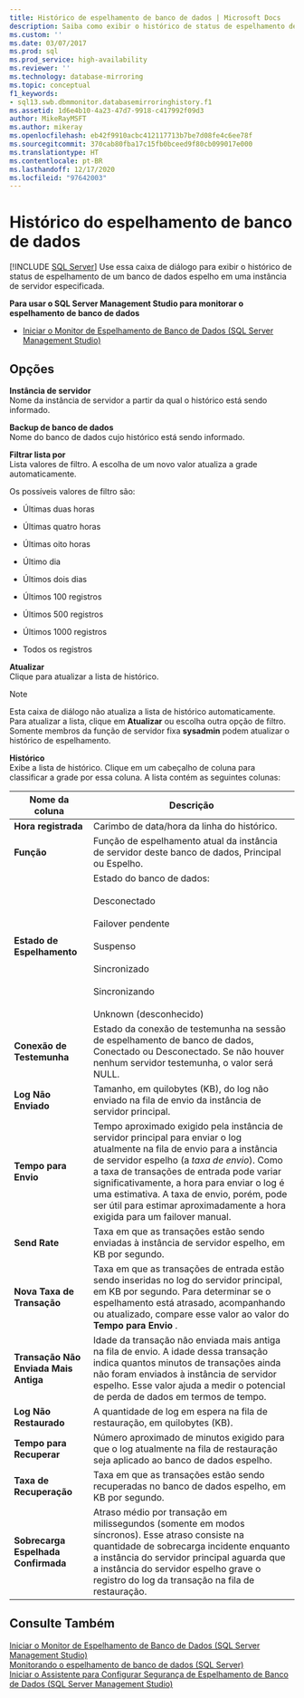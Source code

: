```yaml
---
title: Histórico de espelhamento de banco de dados | Microsoft Docs
description: Saiba como exibir o histórico de status de espelhamento de um banco de dados espelho em uma instância de servidor especificada no SQL Server Management Studio.
ms.custom: ''
ms.date: 03/07/2017
ms.prod: sql
ms.prod_service: high-availability
ms.reviewer: ''
ms.technology: database-mirroring
ms.topic: conceptual
f1_keywords:
- sql13.swb.dbmmonitor.databasemirroringhistory.f1
ms.assetid: 1d6e4b10-4a23-47d7-9918-c417992f09d3
author: MikeRayMSFT
ms.author: mikeray
ms.openlocfilehash: eb42f9910acbc412117713b7be7d08fe4c6ee78f
ms.sourcegitcommit: 370cab80fba17c15fb0bceed9f80cb099017e000
ms.translationtype: HT
ms.contentlocale: pt-BR
ms.lasthandoff: 12/17/2020
ms.locfileid: "97642003"
---
```

# <a name="database-mirroring-history"></a>Histórico do espelhamento de banco de dados
 [!INCLUDE [SQL Server](../../includes/applies-to-version/sqlserver.md)]
  Use essa caixa de diálogo para exibir o histórico de status de espelhamento de um banco de dados espelho em uma instância de servidor especificada.  
  
 **Para usar o SQL Server Management Studio para monitorar o espelhamento de banco de dados**  
  
-   [Iniciar o Monitor de Espelhamento de Banco de Dados &#40;SQL Server Management Studio&#41;](../../database-engine/database-mirroring/start-database-mirroring-monitor-sql-server-management-studio.md)  
  
## <a name="options"></a>Opções  
 **Instância de servidor**  
 Nome da instância de servidor a partir da qual o histórico está sendo informado.  
  
 **Backup de banco de dados**  
 Nome do banco de dados cujo histórico está sendo informado.  
  
 **Filtrar lista por**  
 Lista valores de filtro. A escolha de um novo valor atualiza a grade automaticamente.  
  
 Os possíveis valores de filtro são:  
  
-   Últimas duas horas  
  
-   Últimas quatro horas  
  
-   Últimas oito horas  
  
-   Último dia  
  
-   Últimos dois dias  
  
-   Últimos 100 registros  
  
-   Últimos 500 registros  
  
-   Últimos 1000 registros  
  
-   Todos os registros  
  
 **Atualizar**  
 Clique para atualizar a lista de histórico.  
  
> [!NOTE]  
>  Esta caixa de diálogo não atualiza a lista de histórico automaticamente. Para atualizar a lista, clique em **Atualizar** ou escolha outra opção de filtro. Somente membros da função de servidor fixa **sysadmin** podem atualizar o histórico de espelhamento.  
  
 **Histórico**  
 Exibe a lista de histórico. Clique em um cabeçalho de coluna para classificar a grade por essa coluna. A lista contém as seguintes colunas:  
  
|Nome da coluna|Descrição|  
|-----------------|-----------------|  
|**Hora registrada**|Carimbo de data/hora da linha do histórico.|  
|**Função**|Função de espelhamento atual da instância de servidor deste banco de dados, Principal ou Espelho.|  
|**Estado de Espelhamento**|Estado do banco de dados:<br /><br /> Desconectado<br /><br /> Failover pendente<br /><br /> Suspenso<br /><br /> Sincronizado<br /><br /> Sincronizando<br /><br /> Unknown (desconhecido)|  
|**Conexão de Testemunha**|Estado da conexão de testemunha na sessão de espelhamento de banco de dados, Conectado ou Desconectado. Se não houver nenhum servidor testemunha, o valor será NULL.|  
|**Log Não Enviado**|Tamanho, em quilobytes (KB), do log não enviado na fila de envio da instância de servidor principal.|  
|**Tempo para Envio**|Tempo aproximado exigido pela instância de servidor principal para enviar o log atualmente na fila de envio para a instância de servidor espelho (a *taxa de envio*). Como a taxa de transações de entrada pode variar significativamente, a hora para enviar o log é uma estimativa. A taxa de envio, porém, pode ser útil para estimar aproximadamente a hora exigida para um failover manual.|  
|**Send Rate**|Taxa em que as transações estão sendo enviadas à instância de servidor espelho, em KB por segundo.|  
|**Nova Taxa de Transação**|Taxa em que as transações de entrada estão sendo inseridas no log do servidor principal, em KB por segundo. Para determinar se o espelhamento está atrasado, acompanhando ou atualizado, compare esse valor ao valor do **Tempo para Envio** .|  
|**Transação Não Enviada Mais Antiga**|Idade da transação não enviada mais antiga na fila de envio. A idade dessa transação indica quantos minutos de transações ainda não foram enviados à instância de servidor espelho. Esse valor ajuda a medir o potencial de perda de dados em termos de tempo.|  
|**Log Não Restaurado**|A quantidade de log em espera na fila de restauração, em quilobytes (KB).|  
|**Tempo para Recuperar**|Número aproximado de minutos exigido para que o log atualmente na fila de restauração seja aplicado ao banco de dados espelho.|  
|**Taxa de Recuperação**|Taxa em que as transações estão sendo recuperadas no banco de dados espelho, em KB por segundo.|  
|**Sobrecarga Espelhada Confirmada**|Atraso médio por transação em milissegundos (somente em modos síncronos). Esse atraso consiste na quantidade de sobrecarga incidente enquanto a instância do servidor principal aguarda que a instância do servidor espelho grave o registro do log da transação na fila de restauração.|  
  
## <a name="see-also"></a>Consulte Também  
 [Iniciar o Monitor de Espelhamento de Banco de Dados &#40;SQL Server Management Studio&#41;](../../database-engine/database-mirroring/start-database-mirroring-monitor-sql-server-management-studio.md)   
 [Monitorando o espelhamento de banco de dados &#40;SQL Server&#41;](../../database-engine/database-mirroring/monitoring-database-mirroring-sql-server.md)   
 [Iniciar o Assistente para Configurar Segurança de Espelhamento de Banco de Dados &#40;SQL Server Management Studio&#41;](../../database-engine/database-mirroring/start-the-configuring-database-mirroring-security-wizard.md)  
  
  
